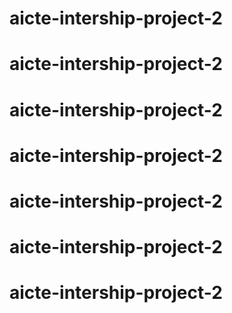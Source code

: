 # aicte-intership-project-2
# aicte-intership-project-2
# aicte-intership-project-2
# aicte-intership-project-2
# aicte-intership-project-2
# aicte-intership-project-2
# aicte-intership-project-2
